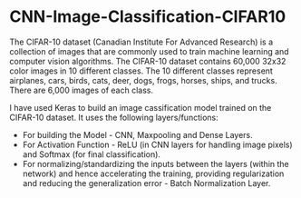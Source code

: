 # CNN-Image-Classification-CIFAR10
The CIFAR-10 dataset (Canadian Institute For Advanced Research) is a collection of images that are commonly used to train machine learning and computer vision algorithms. The CIFAR-10 dataset contains 60,000 32x32 color images in 10 different classes. The 10 different classes represent airplanes, cars, birds, cats, deer, dogs, frogs, horses, ships, and trucks. There are 6,000 images of each class.

I have used Keras to build an image cassification model trained on the CIFAR-10 dataset. It uses the following layers/functions:

- For building the Model - CNN, Maxpooling and Dense Layers.
- For Activation Function - ReLU (in CNN layers for handling image pixels) and Softmax (for final classification).
- For normalizing/standardizing the inputs between the layers (within the network) and hence accelerating the training, providing regularization and reducing the generalization error - Batch Normalization Layer.
